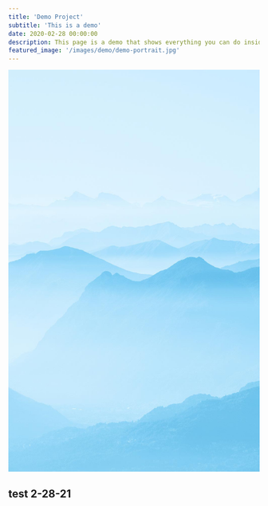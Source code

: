 ```yaml
---
title: 'Demo Project'
subtitle: 'This is a demo'
date: 2020-02-28 00:00:00
description: This page is a demo that shows everything you can do inside portfolio and blog posts.
featured_image: '/images/demo/demo-portrait.jpg'
---
```


![](/images/demo/demo-portrait.jpg)

## test 2-28-21